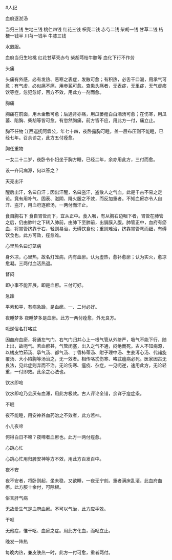 #人纪

血府逐淤汤

当归三钱 生地三钱 桃仁四钱 红花三钱 枳壳二钱 赤芍二钱 柴胡一钱 甘草二钱 桔梗一钱半 川芎一钱半 牛膝三钱

水煎服。

血府当归生地桃 红花甘草壳赤芍
柴胡芎桔牛膝等 血化下行不作劳


头痛

头痛有外感，必有发热、恶寒之表症，发散可愈；有积热，必舌干口渴，用承气可愈；有气虚，必似痛不痛，用参芪可愈。查患头痛者，无表症，无里症，无气虚痰饮等症，忽犯忽好，百方不效，用此方一剂而愈。

胸痛

胸痛在前面，用木金散可愈；后通背亦痛，用瓜蒌薤白白酒汤可愈；在伤寒，用瓜蒌、陷胸、柴胡等皆可愈。有忽然胸痛，前方皆不应，用此方一付，痛立止。

胸不任物
江西巡抚阿霖公，年七十四，夜卧露胸可睡，盖一层布压则不能睡，已经七年。召余诊之，此方五付痊愈。

胸任重物

一女二十二岁，夜卧令仆妇坐于胸方睡，已经二年，余亦用此方，三付而愈。

设一齐问病源，何以答之？

天亮出汗

醒后出汗，名曰自汗；因出汗醒，名曰盗汗，盗散人之气血，此是千古不易之定论。竟有用补气、固表、滋阴、降火服之不效，而反加重者。不知血瘀亦令人自汗、盗汗，用血府逐瘀汤，一两付而汗止。

食自胸右下
食自胃管而下，宜从正中。食入咽，有从胸右边咽下者，胃管在肺管之后，仍由肺叶之下转入肺前，由肺下至肺前，出膈膜入腹。肺管正中，血府有瘀血，将胃管挤靠于右，轻则易治，无碍饮食也；重则难治，挤靠胃管弯而细，有碍饮食也。此方可效，痊愈难。

心里热名曰灯笼病

身外凉，心里热，故名灯笼病，内有血瘀。认为虚热，愈补愈瘀；认为实火，愈凉愈凝。三两付血活热退。

瞀闷

即小事不能开展，即是血瘀。三付可好。

急躁

平素和平，有病急躁，是血瘀。一、二付必好。

夜睡梦多
夜睡梦多是血瘀。此方一两付痊愈，外无良方。

呃逆俗名打咯忒

因血府血瘀，将通左气门、右气门归并心上一根气管从外挤严，吸气不能下行，随上出，故呃气。若血瘀甚，气管闭塞，出入之气不通，闷绝而死。古人不知病源，以橘皮竹茹汤、承气汤、都气汤、丁香柿蒂汤、附子理中汤、生姜泻心汤、代赭旋覆汤、大小陷胸等汤治之，无一效者。相传咯忒伤寒、咯忒瘟病必死。医家因古无良法，见此症则弃而不治。无论伤寒、瘟疫、杂症，一见呃逆，速用此方，无论轻重，一付即效。此余之心法也。

饮水即呛

饮水即呛乃会厌有血滞，用此方极效。古人评论全错，余详于痘症条。

不眠

夜不能睡，用安神养血药治之不效者，此方若神。

小儿夜啼

何得白日不啼？夜啼者血瘀也。此方一两付痊愈。

心跳心忙

心跳心忙用归脾安神等方不效，用此方百发百中。

夜不安

夜不安者，将卧则起，坐未稳，又欲睡，一夜无宁刻。重者满床乱滚，此血府血瘀。此方服十余付，可除根。

俗言肝气病

无故爱生气是血府血瘀。不可以气治，此方应手效。

干呕

无他症，惟干呕、血瘀之症。用此方化血，而呕立止。

晚发一阵热

每晚内热，兼皮肤热一时，此方一付可愈，重者两付。


